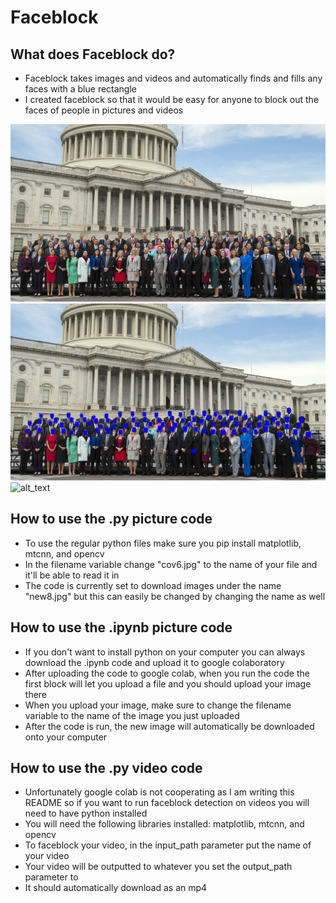 # Faceblock

## What does Faceblock do?
* Faceblock takes images and videos and automatically finds and fills any faces with a blue rectangle
* I created faceblock so that it would be easy for anyone to block out the faces of people in pictures and videos

![alt text](https://github.com/magnesium-nitrate/faceblock/blob/master/cov6.jpg)
![alt_text](https://github.com/magnesium-nitrate/faceblock/blob/master/after.jpg)
![alt_text](https://github.com/magnesium-nitrate/faceblock/blob/master/example.gif)

## How to use the .py picture code
* To use the regular python files make sure you pip install matplotlib, mtcnn, and opencv
* In the filename variable change "cov6.jpg" to the name of your file and it'll be able to read it in
* The code is currently set to download images under the name "new8.jpg" but this can easily be changed by changing the name as well

## How to use the .ipynb picture code
* If you don't want to install python on your computer you can always download the .ipynb code and upload it to google colaboratory
* After uploading the code to google colab, when you run the code the first block will let you upload a file and you should upload your image there
* When you upload your image, make sure to change the filename variable to the name of the image you just uploaded
* After the code is run, the new image will automatically be downloaded onto your computer

## How to use the .py video code
* Unfortunately google colab is not cooperating as I am writing this README so if you want to run faceblock detection on videos you will need to have python installed
* You will need the following libraries installed: matplotlib, mtcnn, and opencv
* To faceblock your video, in the input_path parameter put the name of your video
* Your video will be outputted to whatever you set the output_path parameter to
* It should automatically download as an mp4
